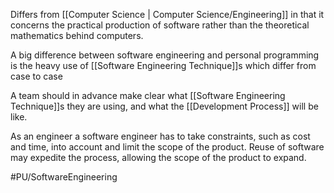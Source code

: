 Differs from [[Computer Science | Computer Science/Engineering]] in that it concerns the practical production of software rather than the theoretical mathematics behind computers.

A big difference between software engineering and personal programming is the heavy use of [[Software Engineering Technique]]s which differ from case to case

A team should in advance make clear what [[Software Engineering Technique]]s they are using, and what the [[Development Process]] will be like.

As an engineer a software engineer has to take constraints, such as cost and time, into account and limit the scope of the product. Reuse of software may expedite the process, allowing the scope of the product to expand.

#PU/SoftwareEngineering